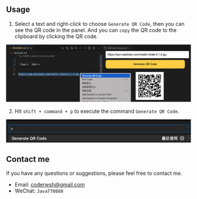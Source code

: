 ## Usage

1. Select a text and right-click to choose `Generate QR Code`, then you can see the QR code in the panel. And you can `copy` the QR code to the clipboard by clicking the QR code.

![](./assets/example.png)

2. Hit `shift + command + p` to execute the command `Generate QR Code`.

![](./assets/image.png)

## Contact me

If you have any questions or suggestions, please feel free to contact me.

- Email: coderwsh@gmail.com
- WeChat: `Java770880`
